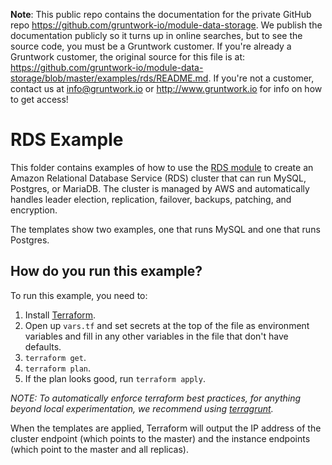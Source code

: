 **Note**: This public repo contains the documentation for the private GitHub repo <https://github.com/gruntwork-io/module-data-storage>.
We publish the documentation publicly so it turns up in online searches, but to see the source code, you must be a Gruntwork customer.
If you're already a Gruntwork customer, the original source for this file is at: <https://github.com/gruntwork-io/module-data-storage/blob/master/examples/rds/README.md>.
If you're not a customer, contact us at <info@gruntwork.io> or <http://www.gruntwork.io> for info on how to get access!

# RDS Example

This folder contains examples of how to use the [RDS module](/modules/rds) to create an Amazon 
Relational Database Service (RDS) cluster that can run MySQL, Postgres, or MariaDB. The cluster is managed by AWS and 
automatically handles leader election, replication, failover, backups, patching, and encryption. 

The templates show two examples, one that runs MySQL and one that runs Postgres.

## How do you run this example?

To run this example, you need to:

1. Install [Terraform](https://www.terraform.io/).
1. Open up `vars.tf` and set secrets at the top of the file as environment variables and fill in any other variables in
   the file that don't have defaults. 
1. `terraform get`.
1. `terraform plan`.
1. If the plan looks good, run `terraform apply`.

*NOTE: To automatically enforce terraform best practices, for anything beyond local experimentation, we recommend using 
[terragrunt](https://github.com/gruntwork-io/terragrunt).*

When the templates are applied, Terraform will output the IP address of the cluster endpoint (which points to the 
master) and the instance endpoints (which point to the master and all replicas). 